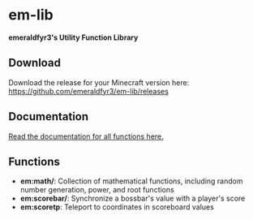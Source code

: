 # em-lib

**emeraldfyr3's Utility Function Library**

## Download
Download the release for your Minecraft version here: https://github.com/emeraldfyr3/em-lib/releases

## Documentation
[Read the documentation for all functions here.](docs/em.md)

## Functions
- **em:math/**: Collection of mathematical functions, including random number generation, power, and root functions
- **em:scorebar/**: Synchronize a bossbar's value with a player's score
- **em:scoretp**: Teleport to coordinates in scoreboard values
